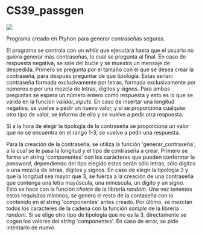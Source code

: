 # CS39_passgen

<img src="https://img.shields.io/badge/-python-3776AB?style=for-the-badge&logo=python&logoColor=white" />

Programa creado en Ptyhon para generar contraseñas seguras.

El programa se controla con un *while* que ejecutará hasta que el usuario no quiera generar más contraseñas, lo cual se pregunta al final. En caso de respuesta negativa, se sale del bucle y se muestra un mensaje de despedida.
Primero se pregunta por el tamaño con el que se desea crear la contraseña, para después preguntar de que tipología. Estas serían: contraseña formada exclusivamente por letras, formada exclusivamente por números o por una mezcla de letras, dígitos y signos. Para ambas preguntas se espera un número entero como respuesta y esto es lo que se valida en la función *validar_inputs*. En caso de insertar una longitud negativa, se vuelve a pedir un nuevo valor, y si se proporciona cualquier otro tipo de valor, se informa de ello y se vuelve a pedir otra respuesta.

Si a la hora de elegir la tipología de la contraseña se proporciona un valor que no se encuentra en el rango 1-3, se vuelve a pedir una respuesta.

Para la creación de la contraseña, se utiliza la función 'generar_contraseña', a la cual se le pasa la longitud y el tipo de contraseña a crear. Primero se forma un string 'componentes' con los carácteres que pueden conformar la *password*, dependiendo del tipo elegido estos serán sólo letras, sólo dígitos o una mezcla de letras, dígitos y signos. En caso de elegir la tipología 3 y que la longitud sea mayor que 3, se fuerza a la creación de una contraseña que contenga una letra mayúscula, una minúscula, un dígito y un signo. Esto se hace con la función *choice* de la librería *random*. Una vez tenemos estos requisitos mínimos, se genera el resto de la contaseña con lo contenido en el string 'componentes' antes creado. Por último, se mezclan todos los caracteres de la cadena con la función *sample* de la librería *random*. Si se elige otro tipo de tipología que no es la 3, directamente se cogen los valores del *string* 'componentes'. En caso de error, se pide intentarlo de nuevo.
